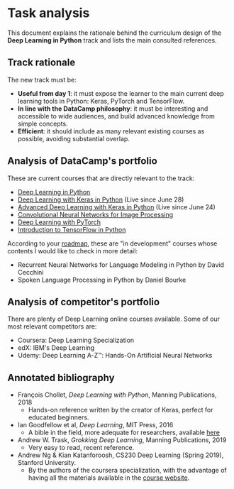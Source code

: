 # Task analysis

This document explains the rationale behind the curriculum design of the **Deep Learning in Python** track and lists the main consulted references.

## Track rationale 

The new track must be: 
  * **Useful from day 1**: it must expose the learner to the main current deep learning tools in Python: Keras, PyTorch and TensorFlow.
  * **In line with the DataCamp philosophy**: it must be interesting and accessible to wide audiences, and build advanced knowledge from simple concepts.
  * **Efficient**: it should include as many relevant existing courses as possible, avoiding substantial overlap.

## Analysis of DataCamp's portfolio

These are current courses that are directly relevant to the track:

  * [Deep Learning in Python](https://www.datacamp.com/courses/deep-learning-in-python)
  * [Deep Learning with Keras in Python](https://www.datacamp.com/courses/deep-learning-with-keras-in-python) (Live since June 28)
  * [Advanced Deep Learning with Keras in Python](https://www.datacamp.com/courses/advanced-deep-learning-with-keras-in-python) (Live since June 24)
  * [Convolutional Neural Networks for Image Processing](https://www.datacamp.com/courses/convolutional-neural-networks-for-image-processing)
  * [Deep Learning with PyTorch](https://www.datacamp.com/courses/deep-learning-with-pytorch)
  * [Introduction to TensorFlow in Python](https://www.datacamp.com/courses/introduction-to-tensorflow-in-python)

According to your [roadmap](https://trello.com/b/BLplifUB/datacamp-course-roadmap), these are "in development" courses whose contents I would like to check in more detail:

  * Recurrent Neural Networks for Language Modeling in Python by David Cecchini
  * Spoken Language Processing in Python by Daniel Bourke

## Analysis of competitor's portfolio

There are plenty of Deep Learning online courses available. Some of our most relevant competitors are:

  * Coursera: Deep Learning Specialization
  * edX: IBM's Deep Learning
  * Udemy: Deep Learning A-Z™: Hands-On Artificial Neural Networks

## Annotated bibliography
  * François Chollet, *Deep Learning with Python*, Manning Publications, 2018
    * Hands-on reference written by the creator of Keras, perfect for educated beginners.
  * Ian Goodfellow et al, *Deep Learning*, MIT Press, 2016
    * A bible in the field, more adequate for researchers, available [here](http://www.deeplearningbook.org/)
  * Andrew W. Trask, *Grokking Deep Learning*, Manning Publications, 2019
    * Very easy to read, recent reference.
  * Andrew Ng & Kian Katanforoosh, CS230 Deep Learning (Spring 2019), Stanford University.
    * By the authors of the coursera specialization, with the advantage of having all the materials available in the [course website](http://cs230.stanford.edu/).
